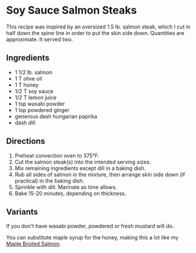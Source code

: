 # Soy Sauce Salmon Steaks

This recipe was inspired by an oversized 1.5 lb. salmon steak, which I cut in half down the spine line in order to put the skin side down.  Quantities are approximate.  It served two.

## Ingredients

* 1 1/2 lb. salmon
* 1 T olive oil
* 1 T honey
* 1/2 T soy sauce
* 1/2 T lemon juice
* 1 tsp wasabi powder
* 1 tsp powdered ginger
* generous dash hungarian paprika
* dash dill

## Directions

1. Preheat convection oven to 375°F.
2. Cut the salmon steak(s) into the intended serving sizes.
2. Mix remaining ingredients except dill in a baking dish.
3. Rub all sides of salmon in the mixture, then arrange skin side down (if practical) in the baking dish.
4. Sprinkle with dill.  Marinate as time allows.
5. Bake 15-20 minutes, depending on thickness.

## Variants

If you don't have wasabi powder, powdered or fresh mustard will do.

You can substitute maple syrup for the honey, making this a lot like my [Maple Broiled Salmon](../fish/broiledSalmon.md).
